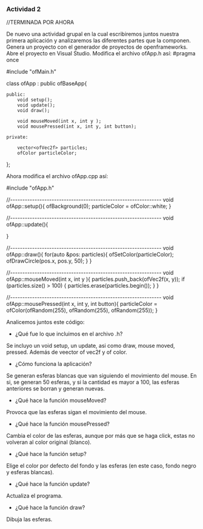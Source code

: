 ### Actividad 2

//TERMINADA POR AHORA

De nuevo una actividad grupal en la cual escribiremos juntos nuestra primera aplicación y analizaremos las diferentes partes que la componen.
Genera un proyecto con el generador de proyectos de openframeworks.
Abre el proyecto en Visual Studio.
Modifica el archivo ofApp.h así:
#pragma once

#include "ofMain.h"

class ofApp : public ofBaseApp{

    public:
        void setup();
        void update();
        void draw();

        void mouseMoved(int x, int y );
        void mousePressed(int x, int y, int button);

    private:

        vector<ofVec2f> particles;
        ofColor particleColor;

};

Ahora modifica el archivo ofApp.cpp así:

#include "ofApp.h"

//--------------------------------------------------------------
void ofApp::setup(){
    ofBackground(0);
    particleColor = ofColor::white;
}

//--------------------------------------------------------------
void ofApp::update(){

}

//--------------------------------------------------------------
void ofApp::draw(){
    for(auto &pos: particles){
        ofSetColor(particleColor);
        ofDrawCircle(pos.x, pos.y, 50);
    }
}

//--------------------------------------------------------------
void ofApp::mouseMoved(int x, int y ){
    particles.push_back(ofVec2f(x, y));
    if (particles.size() > 100) {
        particles.erase(particles.begin());
    }
}

//--------------------------------------------------------------
void ofApp::mousePressed(int x, int y, int button){
    particleColor = ofColor(ofRandom(255), ofRandom(255), ofRandom(255));
}

Analicemos juntos este código:

- ¿Qué fue lo que incluimos en el archivo .h?

Se incluyo un void setup, un update, asi como draw, mouse moved, pressed. Además de veector of vec2f y of color.

- ¿Cómo funciona la aplicación?

Se generan esferas blancas que van siguiendo el movimiento del mouse. En si, se generan 50 esferas, y si la cantidad es mayor a 100, las esferas anteriores se borran y generan nuevas.

- ¿Qué hace la función mouseMoved?

Provoca que las esferas sigan el movimiento del mouse.

- ¿Qué hace la función mousePressed?

Cambia el color de las esferas, aunque por más que se haga click, estas no volveran al color original (blanco).

- ¿Qué hace la función setup?

Elige el color por defecto del fondo y las esferas (en este caso, fondo negro y esferas blancas).

- ¿Qué hace la función update?

Actualiza el programa.

- ¿Qué hace la función draw?

Dibuja las esferas.